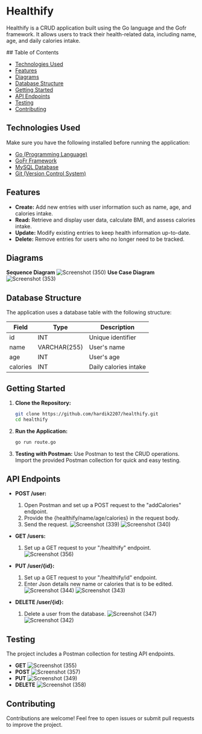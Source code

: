 # Healthify

Healthify is a CRUD application built using the Go language and the Gofr framework. It allows users to track their health-related data, including name, age, and daily calories intake.

<div class="postman-run-button"
data-postman-action="collection/fork"
data-postman-visibility="public"
data-postman-var-1="31814548-40a2f570-d9ff-451a-a689-338269f7a345"
data-postman-collection-url="entityId=31814548-40a2f570-d9ff-451a-a689-338269f7a345&entityType=collection&workspaceId=da2682a5-3d4a-436c-bdae-46c7c302ae98"></div>
<script type="text/javascript">
  (function (p,o,s,t,m,a,n) {
    !p[s] && (p[s] = function () { (p[t] || (p[t] = [])).push(arguments); });
    !o.getElementById(s+t) && o.getElementsByTagName("head")[0].appendChild((
      (n = o.createElement("script")),
      (n.id = s+t), (n.async = 1), (n.src = m), n
    ));
  }(window, document, "_pm", "PostmanRunObject", "https://run.pstmn.io/button.js"));
</script>
## Table of Contents

- [Technologies Used](#features)
- [Features](#features)
- [Diagrams](#diagrams)
- [Database Structure](#features)
- [Getting Started](#getting-started)
- [API Endpoints](#api-endpoints)
- [Testing](#testing)
- [Contributing](#contributing)

## Technologies Used
Make sure you have the following installed before running the application:

- [Go (Programming Language)](https://golang.org/dl/)
- [GoFr Framework](https://gofr.dev/)
- [MySQL Database](https://dev.mysql.com/downloads/) 
- [Git (Version Control System)](https://git-scm.com/downloads/)
## Features

- **Create:** Add new entries with user information such as name, age, and calories intake.
- **Read:** Retrieve and display user data, calculate BMI, and assess calories intake.
- **Update:** Modify existing entries to keep health information up-to-date.
- **Delete:** Remove entries for users who no longer need to be tracked.

## Diagrams

**Sequence Diagram** ![Screenshot (350)](https://github.com/HARDIK2207/Healthify/assets/84044856/84d46d16-50ef-4897-8e2d-a0a876956010)
**Use Case Diagram** ![Screenshot (353)](https://github.com/HARDIK2207/Healthify/assets/84044856/2637ac0b-768a-4544-b482-3461732ce885)


## Database Structure

The application uses a database table with the following structure:

| Field    | Type         | Description                   |
|----------|--------------|-------------------------------|
| id       | INT          | Unique identifier             |
| name     | VARCHAR(255) | User's name                   |
| age      | INT          | User's age                    |
| calories | INT          | Daily calories intake         |


## Getting Started

1. **Clone the Repository:**
    ```bash
    git clone https://github.com/hardik2207/healthify.git
    cd healthify
    ```

2. **Run the Application:**
    ```bash
    go run route.go
    ```

5. **Testing with Postman:**
    Use Postman to test the CRUD operations. Import the provided Postman collection for quick and easy testing.

## API Endpoints

- **POST /user:** 
     1. Open Postman and set up a POST request to the "addCalories" endpoint.
     2. Provide the {healthify/name/age/calories} in the request body.
     3. Send the request.
    ![Screenshot (339)](https://github.com/HARDIK2207/Healthify/assets/84044856/a1d5ceb7-7429-4eb8-a311-50ce7aa82851)
    ![Screenshot (340)](https://github.com/HARDIK2207/Healthify/assets/84044856/c3a1bf31-6c4c-4547-98ef-44267d4ca1af)

- **GET /users:**
    1. Set up a GET request to your "/healthify" endpoint.
    ![Screenshot (356)](https://github.com/HARDIK2207/Healthify/assets/84044856/3819d937-cc7b-4cc0-98a8-a3c833d2fa2c)

- **PUT /user/{id}:**
    1. Set up a GET request to your "/healthify/id" endpoint.
    2. Enter Json details new name or calories that is to be edited.
    ![Screenshot (344)](https://github.com/HARDIK2207/Healthify/assets/84044856/103a0c1c-2e7c-4b3e-ba06-bcb50489ceb1)
    ![Screenshot (343)](https://github.com/HARDIK2207/Healthify/assets/84044856/51b48bd3-c22b-4a85-bb5e-2deb21ed1246)

- **DELETE /user/{id}:**
    1. Delete a user from the database.
    ![Screenshot (347)](https://github.com/HARDIK2207/Healthify/assets/84044856/f756c782-5432-42b1-abae-837e5a711021)
    ![Screenshot (342)](https://github.com/HARDIK2207/Healthify/assets/84044856/8aa3ac4a-9f45-4035-afec-3f0afbccc22c)

## Testing

The project includes a Postman collection for testing API endpoints.

 - **GET**
    ![Screenshot (355)](https://github.com/HARDIK2207/Healthify/assets/84044856/6fab24e0-c4af-4040-ae06-810b428554c5)
- **POST**
    ![Screenshot (357)](https://github.com/HARDIK2207/Healthify/assets/84044856/279e9406-7ae5-4f4a-b27f-08e74335f6b4)
- **PUT**
    ![Screenshot (349)](https://github.com/HARDIK2207/Healthify/assets/84044856/5a8c3d91-15f2-4188-be8a-c7f11cfa62d8)
- **DELETE**
    ![Screenshot (358)](https://github.com/HARDIK2207/Healthify/assets/84044856/9a4b7994-035f-4b0a-b6da-212233528e5b)

## Contributing

Contributions are welcome! Feel free to open issues or submit pull requests to improve the project.




